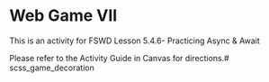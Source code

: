 # Web Game VII

This is an activity for FSWD Lesson 5.4.6- Practicing Async & Await

Please refer to the Activity Guide in Canvas for directions.# scss_game_decoration
